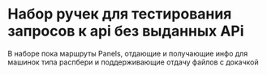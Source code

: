 # Набор ручек для тестирования запросов к api  без выданных APi
В наборе пока маршруты  Panels, отдающие и получающие инфо  для машинок типа распбери и поддерживающие отдачу файлов с докачкой
